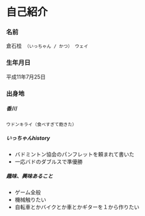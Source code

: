 #  自己紹介
### 名前
倉石桂　``（いっちゃん / かつ） ウェイ``

### 生年月日　
平成11年7月25日

### 出身地　
##### 香川
``ウドンキライ（食べすぎて飽きた）``

##### いっちゃんhistory
- バドミントン協会のパンフレットを頼まれて書いた
- 一応バドのダブルスで準優勝

##### 趣味、興味あること
- ゲーム全般
- 機械触りたい
- 自転車とかバイクとか車とかギターを１から作りたい
